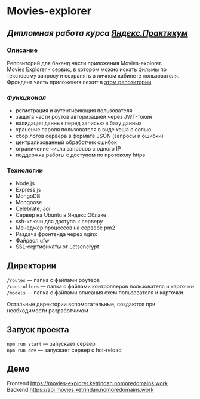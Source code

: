# Movies-explorer
## ***Дипломная работа курса [Яндекс.Практикум](https://practicum.yandex.ru/)***

### **Описание**
Репозиторий для бэкенд части приложения Movies-explorer. \
Movies Explorer - сервис, в котором можно искать фильмы по текстовому запросу и сохранять в личном кабинете пользователя. \
Фрондент часть приложения лежит в [этом репозитории](https://github.com/ketrindan/movies-explorer-frontend).

### ***Функционал***
* регистрация и аутентификация пользователя
* защита части роутов авторизацией через JWT-токен
* валидация данных перед записью в базу данных
* хранение пароля пользователя в виде хэша с солью
* сбор логов сервера в формате JSON (запросы и ошибки)
* централизованный обработчик ошибок
* ограничение числа запросов с одного IP
* поддержка работы с доступом по протоколу https

### **Технологии**
* Node.js
* Express.js
* MongoDB
* Mongoose
* Celebrate, Joi
* Сервер на Ubuntu в Яндекс.Облаке
* ssh-ключи для доступа к серверу
* Менеджер процессов на сервере pm2
* Раздача фронтенда через nginx
* Файрвол ufw
* SSL-сертификаты от Letsencrypt

## **Директории**

`/routes` — папка с файлами роутера  
`/controllers` — папка с файлами контроллеров пользователя и карточки   
`/models` — папка с файлами описания схем пользователя и карточки

Остальные директории вспомогательные, создаются при необходимости разработчиком

## **Запуск проекта**
`npm run start` — запускает сервер \
`npm run dev` — запускает сервер с hot-reload

## **Демо**
Frontend https://movies-explorer.ketrindan.nomoredomains.work \
Backend https://api.movies.ketrindan.nomoredomains.work
